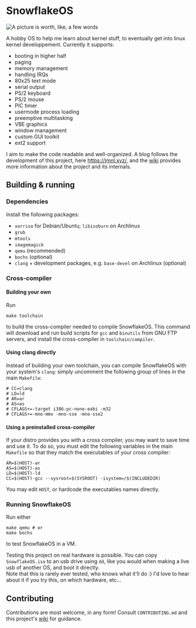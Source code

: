 # SnowflakeOS

![A picture is worth, like, a few words](https://29jm.github.io/assets/sos-paint.jpg)

A hobby OS to help me learn about kernel stuff, to eventually get into linux kernel developpement. Currently it supports:
+ booting in higher half
+ paging
+ memory management
+ handling IRQs
+ 80x25 text mode
+ serial output
+ PS/2 keyboard
+ PS/2 mouse
+ PIC timer
+ usermode process loading
+ preemptive multitasking
+ VBE graphics
+ window management
+ custom GUI toolkit
+ ext2 support

I aim to make the code readable and well-organized. A blog follows the development of this project, here https://jmnl.xyz/, and the [wiki](https://github.com/29jm/SnowflakeOS/wiki) provides more information about the project and its internals.

## Building & running

### Dependencies

Install the following packages:

+ `xorriso` for Debian/Ubuntu; `libisoburn` on Archlinux
+ `grub`
+ `mtools`
+ `imagemagick`
+ `qemu` (recommended)
+ `bochs` (optional)
+ `clang` + development packages, e.g. `base-devel` on Archlinux (optional)

### Cross-compiler

#### Building your own

Run

    make toolchain

to build the cross-compiler needed to compile SnowflakeOS. This command will download and run build scripts for `gcc` and `binutils` from GNU FTP servers, and install the cross-compiler in `toolchain/compiler`.

#### Using clang directly

Instead of building your own toolchain, you can compile SnowflakeOS with your system's `clang`: simply uncomment the following group of lines in the main `Makefile`:
```shell
# CC=clang
# LD=ld
# AR=ar
# AS=as
# CFLAGS+=-target i386-pc-none-eabi -m32
# CFLAGS+=-mno-mmx -mno-sse -mno-sse2
```

#### Using a preinstalled cross-compiler

If your distro provides you with a cross compiler, you may want to save time and use it. To do so, you must edit the following variables in the main `Makefile` so that they match the executables of your cross compiler:

    AR=$(HOST)-ar
    AS=$(HOST)-as
    LD=$(HOST)-ld
    CC=$(HOST)-gcc --sysroot=$(SYSROOT) -isystem=/$(INCLUDEDIR)

You may edit `HOST`, or hardcode the executables names directly.

### Running SnowflakeOS

Run either

    make qemu # or
    make bochs

to test SnowflakeOS in a VM.

Testing this project on real hardware is possible. You can copy `SnowflakeOS.iso` to an usb drive using `dd`, like you would when making a live usb of another OS, and boot it directly.  
Note that this is rarely ever tested, who knows what it'll do :) I'd love to hear about it if you try this, on which hardware, etc...

## Contributing

Contributions are most welcome, in any form! Consult `CONTRIBUTING.md` and this project's [wiki](https://github.com/29jm/SnowflakeOS/wiki) for guidance.